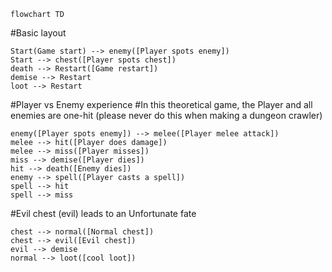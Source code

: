 ```mermaid
flowchart TD
```

#Basic layout
```mermaid
Start(Game start) --> enemy([Player spots enemy])
Start --> chest([Player spots chest])
death --> Restart([Game restart])
demise --> Restart
loot --> Restart
```

#Player vs Enemy experience
#In this theoretical game, the Player and all enemies are one-hit (please never do this when making a dungeon crawler)
```mermaid
enemy([Player spots enemy]) --> melee([Player melee attack])
melee --> hit([Player does damage])
melee --> miss([Player misses])
miss --> demise([Player dies])
hit --> death([Enemy dies])
enemy --> spell([Player casts a spell])
spell --> hit
spell --> miss
```

#Evil chest (evil) leads to an Unfortunate fate
```mermaid
chest --> normal([Normal chest])
chest --> evil([Evil chest])
evil --> demise
normal --> loot([cool loot])
```
